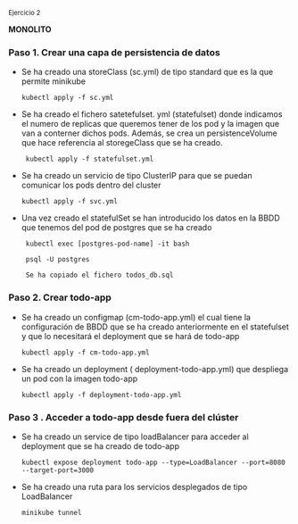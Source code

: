 <sup> Ejercicio 2</sup>

**MONOLITO**

### Paso 1. Crear una capa de persistencia de datos

- Se ha creado una storeClass (sc.yml) de tipo standard que es la que permite minikube
  
      kubectl apply -f sc.yml  

- Se ha creado el fichero satetefulset. yml  (statefulset) donde indicamos el numero de replicas que queremos tener de los pod y la imagen que van a conterner dichos pods. Además, se crea un persistenceVolume que hace referencia al storegeClass que se ha creado.
  
       kubectl apply -f statefulset.yml

- Se ha creado un servicio de tipo ClusterIP para que se puedan comunicar los pods dentro del cluster
  
      kubectl apply -f svc.yml

- Una vez creado el statefulSet se han introducido los datos en la BBDD que tenemos del pod de postgres que se ha creado
  
       kubectl exec [postgres-pod-name] -it bash
      
       psql -U postgres
      
       Se ha copiado el fichero todos_db.sql

### Paso 2. Crear todo-app

- Se ha creado un configmap (cm-todo-app.yml) el cual tiene la configuración de BBDD que se ha creado anteriormente en el statefulset y que lo necesitará el deployment que se hará de todo-app
  
      kubectl apply -f cm-todo-app.yml

- Se ha creado un deployment ( deployment-todo-app.yml) que despliega un pod con la imagen todo-app
  
      kubectl apply -f deployment-todo-app.yml

### Paso 3 . Acceder a todo-app desde fuera del clúster

- Se ha creado un service de tipo loadBalancer para acceder al deployment que se ha creado de todo-app
  
      kubectl expose deployment todo-app --type=LoadBalancer --port=8080 --target-port=3000

- Se ha creado una ruta para los servicios desplegados de tipo LoadBalancer 
  
      minikube tunnel
